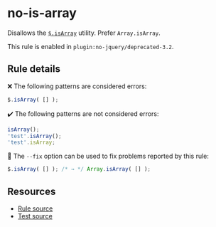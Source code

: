 # no-is-array

Disallows the [`$.isArray`](https://api.jquery.com/jQuery.isArray/) utility. Prefer `Array.isArray`.

This rule is enabled in `plugin:no-jquery/deprecated-3.2`.

## Rule details

❌ The following patterns are considered errors:
```js
$.isArray( [] );
```

✔️ The following patterns are not considered errors:
```js
isArray();
'test'.isArray();
'test'.isArray;
```

🔧 The `--fix` option can be used to fix problems reported by this rule:
```js
$.isArray( [] ); /* → */ Array.isArray( [] );
```

## Resources

* [Rule source](/src/rules/no-is-array.js)
* [Test source](/src/tests/no-is-array.js)
